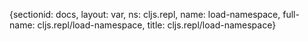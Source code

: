{sectionid: docs, layout: var, ns: cljs.repl, name: load-namespace, full-name: cljs.repl/load-namespace,
  title: cljs.repl/load-namespace}
